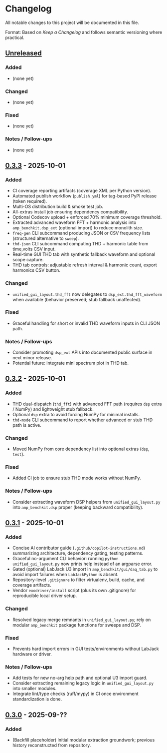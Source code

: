# Changelog

All notable changes to this project will be documented in this file.

Format: Based on *Keep a Changelog* and follows semantic versioning where practical.

## [Unreleased]
### Added
- (none yet)

### Changed
- (none yet)

### Fixed
- (none yet)

### Notes / Follow-ups
- (none yet)

## [0.3.3] - 2025-10-01
### Added
- CI coverage reporting artifacts (coverage XML per Python version).
- Automated publish workflow (`publish.yml`) for tag-based PyPI release (token required).
- Multi-OS distribution build & smoke test job.
- All-extras install job ensuring dependency compatibility.
- Optional Codecov upload + enforced 70% minimum coverage threshold.
- Extracted advanced waveform FFT + harmonic analysis into `amp_benchkit.dsp_ext` (optional import) to reduce monolith size.
- `freq-gen` CLI subcommand producing JSON or CSV frequency lists (structured alternative to `sweep`).
- `thd-json` CLI subcommand computing THD + harmonic table from time,volts CSV input.
- Real-time GUI THD tab with synthetic fallback waveform and optional scope capture.
- THD tab controls: adjustable refresh interval & harmonic count, export harmonics CSV button.

### Changed
- `unified_gui_layout.thd_fft` now delegates to `dsp_ext.thd_fft_waveform` when available (behavior preserved; stub fallback unaffected).

### Fixed
- Graceful handling for short or invalid THD waveform inputs in CLI JSON path.

### Notes / Follow-ups
- Consider promoting `dsp_ext` APIs into documented public surface in next minor release.
- Potential future: integrate mini spectrum plot in THD tab.

## [0.3.2] - 2025-10-01
### Added
- THD dual-dispatch (`thd_fft`) with advanced FFT path (requires `dsp` extra / NumPy) and lightweight stub fallback.
- Optional `dsp` extra to avoid forcing NumPy for minimal installs.
- `thd-mode` CLI subcommand to report whether advanced or stub THD path is active.

### Changed
- Moved NumPy from core dependency list into optional extras (`dsp`, `test`).

### Fixed
- Added CI job to ensure stub THD mode works without NumPy.

### Notes / Follow-ups
- Consider extracting waveform DSP helpers from `unified_gui_layout.py` into `amp_benchkit.dsp` proper (keeping backward compatibility).

## [0.3.1] - 2025-10-01
### Added
- Concise AI contributor guide (`.github/copilot-instructions.md`) summarizing architecture, dependency gating, testing patterns.
- Graceful no-argument CLI behavior: running `python unified_gui_layout.py` now prints help instead of an argparse error.
- Gated (optional) LabJack U3 import in `amp_benchkit/gui/daq_tab.py` to avoid import failures when `LabJackPython` is absent.
- Repository-level `.gitignore` to filter virtualenv, build, cache, and coverage artifacts.
- Vendor `exodriver/install` script (plus its own .gitignore) for reproducible local driver setup.

### Changed
- Resolved legacy merge remnants in `unified_gui_layout.py`; rely on modular `amp_benchkit` package functions for sweeps and DSP.

### Fixed
- Prevents hard import errors in GUI tests/environments without LabJack hardware or driver.

### Notes / Follow-ups
- Add tests for new no-arg help path and optional U3 import guard.
- Consider extracting remaining legacy logic in `unified_gui_layout.py` into smaller modules.
- Integrate lint/type checks (ruff/mypy) in CI once environment standardization is done.

## [0.3.0] - 2025-09-??
### Added
- (Backfill placeholder) Initial modular extraction groundwork; previous history reconstructed from repository.

[Unreleased]: https://github.com/bwedderburn/amp-benchkit/compare/0.3.3...HEAD
[0.3.3]: https://github.com/bwedderburn/amp-benchkit/compare/0.3.2...0.3.3
[0.3.2]: https://github.com/bwedderburn/amp-benchkit/compare/0.3.1...0.3.2
[0.3.1]: https://github.com/bwedderburn/amp-benchkit/compare/0.3.0...0.3.1
[0.3.0]: https://github.com/bwedderburn/amp-benchkit/releases/tag/0.3.0
